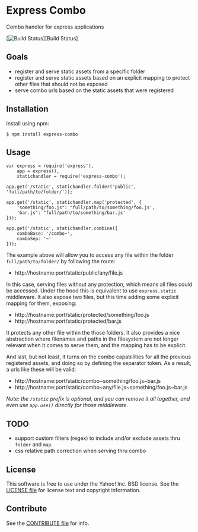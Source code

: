 Express Combo
=============

Combo handler for express applications

[![Build Status](https://travis-ci.org/yahoo/express-combo.png?branch=master)][Build Status]

Goals
-----

 * register and serve static assets from a specific folder
 * register and serve static assets based on an explicit mapping to protect other
   files that should not be exposed
 * serve combo urls based on the static assets that were registered

Installation
------------

Install using npm:

```shell
$ npm install express-combo
```

Usage
-----

```
var express = require('express'),
    app = express(),
    statichandler = require('express-combo');

app.get('/static', statichandler.folder('public', 'full/path/to/folder/'));

app.get('/static', statichandler.map('protected', {
    'something/foo.js": "full/path/to/something/foo.js',
    'bar.js": "full/path/to/something/bar.js'
}));

app.get('/static', statichandler.combine({
    comboBase: '/combo~',
    comboSep: '~'
}));
```

The example above will allow you to access any file within the folder
`full/path/to/folder/` by following the route:

 * http://hostname:port/static/public/any/file.js

In this case, serving files without any protection, which means all files could be
accessed. Under the hood this is equivalent to use `express.static` middleware.
It also expose two files, but this time adding some explicit mapping for them, exposing:

 * http://hostname:port/static/protected/something/foo.js
 * http://hostname:port/static/protected/bar.js

It protects any other file within the those folders. It also provides a nice abstraction
where filenames and paths in the filesystem are not longer relevant when it comes to serve
them, and the mapping has to be explicit.

And last, but not least, it turns on the combo capabilities for all the previous
registered assets, and doing so by defining the separator token. As a result,
a urls like these will be valid:

 * http://hostname:port/static/combo~something/foo.js~bar.js
 * http://hostname:port/static/combo~any/file.js~something/foo.js~bar.js

_Note: the `/static` prefix is optional, and you can remove it all together, and even
use `app.use()` directly for those middleware._

TODO
----

 * support custom filters (regex) to include and/or exclude assets thru `folder` and `map`.
 * css relative path correction when serving thru combo

License
-------

This software is free to use under the Yahoo! Inc. BSD license.
See the [LICENSE file][] for license text and copyright information.

[LICENSE file]: https://github.com/yahoo/express-combo/blob/master/LICENSE.md

Contribute
----------

See the [CONTRIBUTE file][] for info.

[CONTRIBUTE file]: https://github.com/yahoo/express-combo/blob/master/CONTRIBUTE.md
